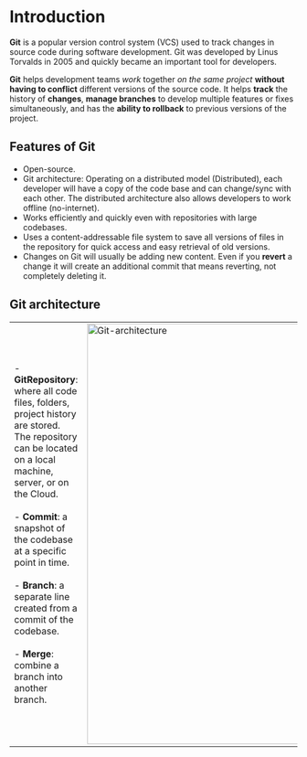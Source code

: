 # Introduction
**Git** is a popular version control system (VCS) used to track changes in source code during software development. Git was developed by Linus Torvalds in 2005 and quickly became an important tool for developers.

**Git** helps development teams _work_ together _on the same project_ **without having to conflict** different versions of the source code. It helps **track** the history of **changes**, **manage branches** to develop multiple features or fixes simultaneously, and has the **ability to rollback** to previous versions of the project.

## Features of Git
- Open-source.
- Git architecture: Operating on a distributed model (Distributed), each developer will have a copy of the code base and can change/sync with each other. The distributed architecture also allows developers to work offline (no-internet).
- Works efficiently and quickly even with repositories with large codebases.
- Uses a content-addressable file system to save all versions of files in the repository for quick access and easy retrieval of old versions.
- Changes on Git will usually be adding new content. Even if you **revert** a change it will create an additional commit that means reverting, not completely deleting it.

## Git architecture

|          |        |
|---------------     |-------------- |
|- **GitRepository**: where all code files, folders, project history are stored. The repository can be located on a local machine, server, or on the Cloud. <br> <br> - **Commit**: a snapshot of the codebase at a specific point in time.<br> <br> - **Branch**: a separate line created from a commit of the codebase. <br> <br> - **Merge**: combine a branch into another branch.|<img width="736" alt="Git-architecture" src="https://github.com/user-attachments/assets/3ea21182-eb4c-406a-8b37-7582fcb21718" />|

